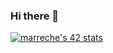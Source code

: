 ### Hi there 👋

[![marreche's 42 stats](https://badge42.herokuapp.com/api/stats/marreche?darkmode=true&cursus=C%20Piscine)](https://github.com/Marreche/badge42)

